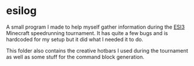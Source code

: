 # esilog

A small program I made to help myself gather information during the [ESI3](https://web.archive.org/web/20231108190821/https://esi3.fun/)
Minecraft speedrunning tournament. It has quite a few bugs and is hardcoded for
my setup but it did what I needed it to do.

This folder also contains the creative hotbars I used during the tournament as
well as some stuff for the command block generation.
